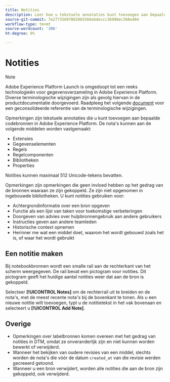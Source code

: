 ```yaml
---
title: Notities
description: Leer hoe u tekstuele annotaties kunt toevoegen aan bepaalde tagbronnen in Adobe Experience Platform.
source-git-commit: 7e27735697882065566ebdeccc36998ec368e404
workflow-type: tm+mt
source-wordcount: '306'
ht-degree: 0%

---
```


# Notities

>[!NOTE]
>
>Adobe Experience Platform Launch is omgedoopt tot een reeks technologieën voor gegevensverzameling in Adobe Experience Platform. Diverse terminologische wijzigingen zijn als gevolg hiervan in de productdocumentatie doorgevoerd. Raadpleeg het volgende [document](../../term-updates.md) voor een geconsolideerde referentie van de terminologische wijzigingen.

Opmerkingen zijn tekstuele annotaties die u kunt toevoegen aan bepaalde codebronnen in Adobe Experience Platform. De nota&#39;s kunnen aan de volgende middelen worden vastgemaakt:

* Extensies
* Gegevenselementen
* Regels
* Regelcomponenten
* Bibliotheken
* Properties

Notities kunnen maximaal 512 Unicode-tekens bevatten.

Opmerkingen zijn opmerkingen die geen invloed hebben op het gedrag van de bronnen waaraan ze zijn gekoppeld. Ze zijn niet opgenomen in ingebouwde bibliotheken.  U kunt notities gebruiken voor:

* Achtergrondinformatie over een bron opgeven
* Functie als een lijst van taken voor toekomstige verbeteringen
* Doorgeven van advies over hulpbronnengebruik aan andere gebruikers
* Instructies geven aan andere teamleden
* Historische context opnemen
* Herinner me wat een middel doet, waarom het wordt gebouwd zoals het is, of waar het wordt gebruikt

## Een notitie maken

Bij notebookbronnen wordt een smalle rail aan de rechterkant van het scherm weergegeven.  De rail bevat een pictogram voor notities.  Dit pictogram geeft het huidige aantal notities weer dat aan de bron is gekoppeld.

Selecteer **[!UICONTROL Notes]** om de rechterrail uit te breiden en de nota&#39;s, met de meest recente nota&#39;s bij de bovenkant te tonen.  Als u een nieuwe notitie wilt toevoegen, typt u de notitietekst in het vak bovenaan en selecteert u **[!UICONTROL Add Note]**.

## Overige

* Opmerkingen over labelbronnen komen overeen met het gedrag van notities in DTM, omdat ze onveranderlijk zijn en niet kunnen worden bewerkt of verwijderd.
* Wanneer het bekijken van oudere revisies van een middel, slechts worden de nota&#39;s die vóór de datum `created_at` van die revisie werden gecreeerd getoond.
* Wanneer u een bron verwijdert, worden alle notities die aan de bron zijn gekoppeld, ook verwijderd.
